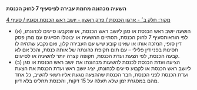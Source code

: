 **השעיה מכהונה מחמת עבירה לפיסעיף 7 לחוק הכנסת**

[מקור: חלק ב׳ - ארגון הכנסת / פרק ראשון - יושב ראש הכנסת וסגניו / סעיף 4](https://he.wikisource.org/wiki/תקנון_הכנסת#סעיף_4)

 * (א) הושעה יושב ראש הכנסת או סגן ליושב ראש הכנסת, או שנקבעו סייגים לכהונתו, לפי הוראותסעיף 7 לחוק הכנסת, תסתיים ההשעיה או יבוטלו הסייגים עם מתן פסק דין סופי, המזכה אותו או שאינו קובע שיש עם העבירה קלון, ואם נקבע שתהיה לו חסינות בפני דין פלילי – עם תום תקופת כהונתה של אותה כנסת, והכל אם לא קבעה הכנסת, לפי הצעת ועדת הכנסת, תקופה קצרה יותר להשעיה או לסייגים.
 * (ב) הציעה ועדת הכנסת לכנסת להשעות מכהונתו את יושב ראש הכנסת או סגן ליושב ראש הכנסת או לקבוע סייגים לכהונתו, יציג יושב ראש ועדת הכנסת את הצעת ועדת הכנסת לפני הכנסת, חבר הכנסת שההצעה נוגעת אליו רשאי להשיב, כל אחד מהם במסגרת זמן שלא תעלה על 15 דקות, והכנסת תחליט בלא דיון.